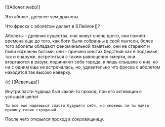 ![[Аболет.webp]]

Это аболет, древнее чем драконы.

Что фреска с аболетом делает в [[Лейлон]]?

Аболеты - древние существа, они живут очень долго, они помнят времена еще до того, как боги были собранны в свой пантеон, более того аболеты обладают феноминальной памятью, они не стареют и были изгнанны богами, они - причина многих бедствий как в подземье, так и снаружи, встретиться с таким равноценно смерти, они вторгаются в разум, подчиняют себе города, я лишь слышала о них, но ни с одним еще не встречалась, но, удивительно что фреска с аболетом находится так высоко наверху.

(с) [[Йевельда]]

Внутри пасти чудища был какой-то проход, при его активации я услышал шепот

```
Ты все еще надеешься спасти будущего себя, но сможешь ли ты найти причину своих страданий.
```

После чего открылся проход в сокровищницу.
